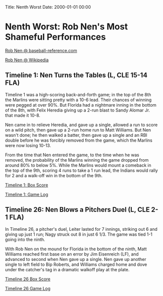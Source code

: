 Title: Nenth Worst
Date: 2000-01-01 00:00

# Nenth Worst: Rob Nen's Most Shameful Performances

[Rob Nen @ baseball-reference.com](https://www.baseball-reference.com/players/n/nenro01.shtml)

[Rob Nen @ Wikipedia](https://en.wikipedia.org/wiki/Robb_Nen)

## Timeline 1: Nen Turns the Tables (L, CLE 15-14 FLA)

Timeline 1 was a high-scoring back-and-forth game; in the top of the 8th the Marlins were sitting
pretty with a 10-6 lead. Their chances of winning were pegged at over 90%. But Florida had a 
nightmare inning in the bottom of the 8th, with Felix Heredia giving up a 2-run blast to Sandy Alomar Jr.
that made it 10-8. 

Nen came in to relieve Heredia, and gave up a single, allowed a run to score on a wild pitch, then gave up
a 2-run home run to Matt Williams. But Nen wasn't done; he then walked a batter, then gave up a single
and an RBI double before he was forcibly removed from the game, which the Marlins were now losing 10-13.

From the time that Nen entered the game, to the time when he was removed, the probability of the Marlins
winning the game dropped from around 80% to below 5%. While the Marlins would mount a comeback in the top
of the 9th, scoring 4 runs to take a 1 run lead, the Indians would rally for 2 and a walk-off win in the
bottom of the 9th.

[Timeline 1: Box Score](/almanacs/infinite_cleveland_g01_cle15fla14/box_scores/game_box_1.html)

[Timeline 1: Game Log](/almanacs/infinite_cleveland_g01_cle15fla14/game_logs/log_1.html)

## Timeline 26: Nen Blows a Pitchers Duel (L, CLE 2-1 FLA)

In Timeline 26, a pitcher's duel, Leiter lasted for 7 innings, striking out 6 and giving up
just 1 run; Nagy struck out 8 in just 6 1/3. The game was tied 1-1 going into the ninth.

With Rob Nen on the mound for Florida in the bottom of the ninth, Matt Williams reached first base on an error
by Jim Eisenreich (LF), and advanced to second when Nen gave up a single. Nen gave up another single to left field
to Bip Roberts, and Williams charged home and dove under the catcher's tag in a dramatic walkoff play at the plate.

[Timeline 26 Box Score](/almanacs/infinite_cleveland_g26_cle2fla1/box_scores/game_box_1.html)

[Timeline 26 Game Log](/almanacs/infinite_cleveland_g26_cle2fla1/game_logs/log_1.html)


